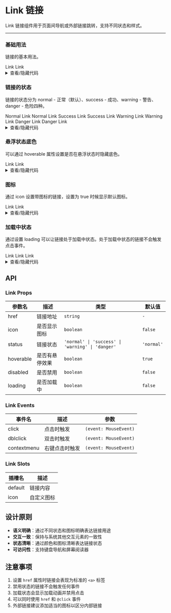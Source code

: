 # Link 链接

Link 链接组件用于页面间导航或外部链接跳转，支持不同状态和样式。

---

### 基础用法

链接的基本用法。

<div class="cell-demo">
  <yc-space>
    <yc-link href="link">Link</yc-link>
    <yc-link href="link" disabled>Link</yc-link>
  </yc-space>
</div>

<details>
<summary>查看/隐藏代码</summary>

```vue
<template>
  <yc-space>
    <yc-link href="link">Link</yc-link>
    <yc-link
      href="link"
      disabled
      >Link</yc-link
    >
  </yc-space>
</template>
```

</details>

### 链接的状态

链接的状态分为 <yc-tag>normal</yc-tag> - 正常（默认）、<yc-tag>success</yc-tag> - 成功、<yc-tag>warning</yc-tag> - 警告、<yc-tag>danger</yc-tag> - 危险四种。

<div class="cell-demo">
  <yc-space direction="vertical">
    <yc-space>
      <yc-link href="link">Normal Link</yc-link>
      <yc-link href="link" disabled>Normal Link</yc-link>
    </yc-space>
    <yc-space>
      <yc-link href="link" status="success">Success Link</yc-link>
      <yc-link href="link" status="success" disabled>Success Link</yc-link>
    </yc-space>
    <yc-space>
      <yc-link href="link" status="warning">Warning Link</yc-link>
      <yc-link href="link" status="warning" disabled>Warning Link</yc-link>
    </yc-space>
    <yc-space>
      <yc-link href="link" status="danger">Danger Link</yc-link>
      <yc-link href="link" status="danger" disabled>Danger Link</yc-link>
    </yc-space>
  </yc-space>
</div>

<details>
<summary>查看/隐藏代码</summary>

```vue
<template>
  <yc-space direction="vertical">
    <yc-space>
      <yc-link href="link">Normal Link</yc-link>
      <yc-link
        href="link"
        disabled
        >Normal Link</yc-link
      >
    </yc-space>
    <yc-space>
      <yc-link
        href="link"
        status="success"
        >Success Link</yc-link
      >
      <yc-link
        href="link"
        status="success"
        disabled
        >Success Link</yc-link
      >
    </yc-space>
    <yc-space>
      <yc-link
        href="link"
        status="warning"
        >Warning Link</yc-link
      >
      <yc-link
        href="link"
        status="warning"
        disabled
        >Warning Link</yc-link
      >
    </yc-space>
    <yc-space>
      <yc-link
        href="link"
        status="danger"
        >Danger Link</yc-link
      >
      <yc-link
        href="link"
        status="danger"
        disabled
        >Danger Link</yc-link
      >
    </yc-space>
  </yc-space>
</template>
```

</details>

### 悬浮状态底色

可以通过 hoverable 属性设置是否在悬浮状态时隐藏底色。

<div class="cell-demo">
  <yc-space>
    <yc-link href="link" :hoverable="false">Link</yc-link>
    <yc-link href="link" status="danger" :hoverable="false">Link</yc-link>
  </yc-space>
</div>

<details>
<summary>查看/隐藏代码</summary>

```vue
<template>
  <yc-space>
    <yc-link
      href="link"
      :hoverable="false"
      >Link</yc-link
    >
    <yc-link
      href="link"
      status="danger"
      :hoverable="false"
      >Link</yc-link
    >
  </yc-space>
</template>
```

</details>

### 图标

通过 <yc-tag>icon</yc-tag> 设置带图标的链接，设置为 <yc-tag>true</yc-tag> 时候显示默认图标。

 <div class='cell-demo'>
    <yc-space>
      <yc-link href="link" icon>Link</yc-link>
      <yc-link href="link" disabled icon>Link</yc-link>
    </yc-space>
</div>

<details>
<summary>查看/隐藏代码</summary>

```vue
<template>
  <div>
    <yc-space>
      <yc-link
        href="link"
        icon
        >Link</yc-link
      >
      <yc-link
        href="link"
        disabled
        icon
        >Link</yc-link
      >
    </yc-space>
  </div>
  <div>
    <yc-space>
      <yc-link href="link">
        <template #icon>
          <icon-edit />
        </template>
        Link
      </yc-link>
      <yc-link
        href="link"
        disabled>
        <template #icon>
          <icon-edit />
        </template>
        Link
      </yc-link>
    </yc-space>
  </div>
</template>
```

</details>

### 加载中状态

通过设置 <yc-tag>loading</yc-tag> 可以让链接处于加载中状态。处于加载中状态的链接不会触发点击事件。

 <div class='cell-demo'>
  <yc-space>
    <yc-link loading>Link</yc-link>
    <yc-link :loading="loading1" @click="handleClick1">Link</yc-link>
    <yc-link :loading="loading2" @click="handleClick2">
      <template #icon>
        <icon-edit />
      </template>
      Link
    </yc-link>
  </yc-space>
</div>

<script setup>
import { ref } from 'vue';
const loading1 = ref(false);
const loading2 = ref(false);

const handleClick1 = () => {
      loading1.value = true;
      setTimeout(() => {
        loading1.value = false;
      }, 3000);
    }
const handleClick2 = () => {
      loading2.value = true;
      setTimeout(() => {
        loading2.value = false;
      }, 3000);
    }

</script>

<details>
<summary>查看/隐藏代码</summary>

```vue
<template>
  <yc-space>
    <yc-link loading>Link</yc-link>
    <yc-link
      :loading="loading1"
      @click="handleClick1"
      >Link</yc-link
    >
    <yc-link
      :loading="loading2"
      @click="handleClick2">
      <template #icon>
        <icon-edit />
      </template>
      Link
    </yc-link>
  </yc-space>
</template>

<script setup>
import { ref } from 'vue';
const loading1 = ref(false);
const loading2 = ref(false);

const handleClick1 = () => {
  loading1.value = true;
  setTimeout(() => {
    loading1.value = false;
  }, 3000);
};
const handleClick2 = () => {
  loading2.value = true;
  setTimeout(() => {
    loading2.value = false;
  }, 3000);
};
</script>
```

</details>

## API

### Link Props

| 参数名    | 描述           | 类型                                             | 默认值     |
| --------- | -------------- | ------------------------------------------------ | ---------- |
| href      | 链接地址       | `string`                                         | `-`        |
| icon      | 是否显示图标   | `boolean`                                        | `false`    |
| status    | 链接状态       | `'normal' \| 'success' \| 'warning' \| 'danger'` | `'normal'` |
| hoverable | 是否有悬停效果 | `boolean`                                        | `true`     |
| disabled  | 是否禁用       | `boolean`                                        | `false`    |
| loading   | 是否加载中     | `boolean`                                        | `false`    |

### Link Events

| 事件名      | 描述           | 参数                  |
| ----------- | -------------- | --------------------- |
| click       | 点击时触发     | `(event: MouseEvent)` |
| dblclick    | 双击时触发     | `(event: MouseEvent)` |
| contextmenu | 右键点击时触发 | `(event: MouseEvent)` |

### Link Slots

| 插槽名  | 描述       |
| ------- | ---------- |
| default | 链接内容   |
| icon    | 自定义图标 |

## 设计原则

- **语义明确**：通过不同状态和图标明确表达链接用途
- **交互一致**：保持与系统其他交互元素的一致性
- **状态清晰**：通过颜色和图标清晰表达链接状态
- **可访问性**：支持键盘导航和屏幕阅读器

## 注意事项

1. 设置 `href` 属性时链接会表现为标准的 `<a>` 标签
2. 禁用状态的链接不会触发任何事件
3. 加载状态会显示加载动画并禁用点击
4. 可以同时使用 `href` 和 `@click` 事件
5. 外部链接建议添加适当的图标以区分内部链接
